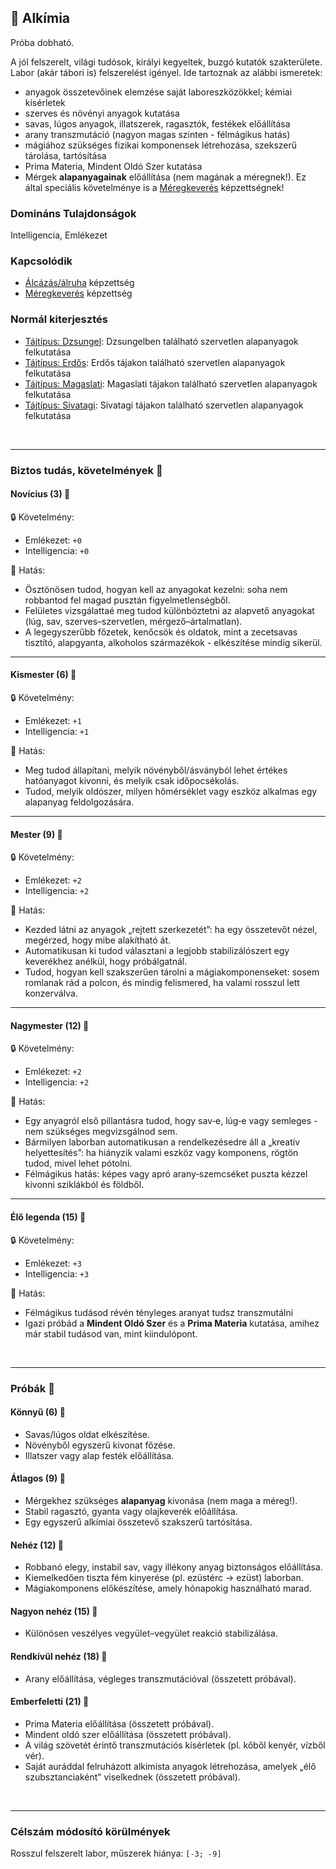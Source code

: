 ## 🔵 Alkímia

Próba dobható.

A jól felszerelt, világi tudósok, királyi kegyeltek, buzgó kutatók szakterülete. Labor (akár tábori is) felszerelést igényel. Ide tartoznak az alábbi ismeretek:
- anyagok összetevőinek elemzése saját laboreszközökkel; kémiai kísérletek
- szerves és növényi anyagok kutatása
- savas, lúgos anyagok, illatszerek, ragasztók, festékek előállítása
- arany transzmutáció (nagyon magas szinten - félmágikus hatás)
- mágiához szükséges fizikai komponensek létrehozása, szekszerű tárolása, tartósítása
- Prima Materia, Mindent Oldó Szer kutatása
- Mérgek **alapanyagainak** előállítása (nem magának a méregnek!). Ez által speciális követelménye is a [Méregkeverés](../kepzettsegek.primer.altalanos/meregkeveres.md) képzettségnek!

### Domináns Tulajdonságok

Intelligencia, Emlékezet

### Kapcsolódik

- [Álcázás/álruha](alcazas_alruha.md) képzettség
- [Méregkeverés](../kepzettsegek.primer.altalanos/meregkeveres.md) képzettség

### Normál kiterjesztés

- [Tájtípus: Dzsungel](../fortelyok.szabad/tajtipus_dzsungel.md): Dzsungelben található szervetlen alapanyagok felkutatása
- [Tájtípus: Erdős](../fortelyok.szabad/tajtipus_erdos.md): Erdős tájakon található szervetlen alapanyagok felkutatása
- [Tájtípus: Magaslati](../fortelyok.szabad/tajtipus_magaslati.md): Magaslati tájakon található szervetlen alapanyagok felkutatása
- [Tájtípus: Sivatagi](../fortelyok.szabad/tajtipus_sivatagi.md): Sivatagi tájakon található szervetlen alapanyagok felkutatása

<br />

---
### Biztos tudás, követelmények 📖

#### Novícius (3) 📖

🔒 Követelmény:
- Emlékezet: `+0`
- Intelligencia: `+0`

🌟 Hatás:
- Ösztönösen tudod, hogyan kell az anyagokat kezelni: soha nem robbantod fel magad pusztán figyelmetlenségből.
- Felületes vizsgálattaé meg tudod különböztetni az alapvető anyagokat (lúg, sav, szerves–szervetlen, mérgező–ártalmatlan).
- A legegyszerűbb főzetek, kenőcsök és oldatok, mint a zecetsavas tisztító, alapgyanta, alkoholos származékok - elkészítése mindig sikerül.

---
#### Kismester (6) 📖

🔒 Követelmény:
- Emlékezet: `+1`
- Intelligencia: `+1`

🌟 Hatás:
- Meg tudod állapítani, melyik növényből/ásványból lehet értékes hatóanyagot kivonni, és melyik csak időpocsékolás.
- Tudod, melyik oldószer, milyen hőmérséklet vagy eszköz alkalmas egy alapanyag feldolgozására.

---
#### Mester (9) 📖

🔒 Követelmény:
- Emlékezet: `+2`
- Intelligencia: `+2`

🌟 Hatás:
- Kezded látni az anyagok „rejtett szerkezetét”: ha egy összetevőt nézel, megérzed, hogy mibe alakítható át.
- Automatikusan ki tudod választani a legjobb stabilizálószert egy keverékhez anélkül, hogy próbálgatnál.
- Tudod, hogyan kell szakszerűen tárolni a mágiakomponenseket: sosem romlanak rád a polcon, és mindig felismered, ha valami rosszul lett konzerválva.

---
#### Nagymester (12) 📖

🔒 Követelmény:
- Emlékezet: `+2`
- Intelligencia: `+2`

🌟 Hatás:
- Egy anyagról első pillantásra tudod, hogy sav‑e, lúg‑e vagy semleges - nem szükséges megvizsgálnod sem.
- Bármilyen laborban automatikusan a rendelkezésedre áll a „kreatív helyettesítés”: ha hiányzik valami eszköz vagy komponens, rögtön tudod, mivel lehet pótolni.
- Félmágikus hatás: képes vagy apró arany‑szemcséket puszta kézzel kivonni sziklákból és földből.

---
#### Élő legenda (15) 📖

🔒 Követelmény:
- Emlékezet: `+3`
- Intelligencia: `+3`

🌟 Hatás:
- Félmágikus tudásod révén tényleges aranyat tudsz transzmutálni
- Igazi próbád a **Mindent Oldó Szer** és a **Prima Materia** kutatása, amihez már stabil tudásod van, mint kiindulópont.

<br />

---
### Próbák 🎲

#### Könnyű (6) 🎲 

- Savas/lúgos oldat elkészítése.
- Növényből egyszerű kivonat főzése.
- Illatszer vagy alap festék előállítása.

#### Átlagos (9) 🎲 

- Mérgekhez szükséges **alapanyag** kivonása (nem maga a méreg!).
- Stabil ragasztó, gyanta vagy olajkeverék előállítása.
- Egy egyszerű alkímiai összetevő szakszerű tartósítása.

#### Nehéz (12) 🎲 

- Robbanó elegy, instabil sav, vagy illékony anyag biztonságos előállítása.
- Kiemelkedően tiszta fém kinyerése (pl. ezüstérc → ezüst) laborban.
- Mágiakomponens előkészítése, amely hónapokig használható marad.

#### Nagyon nehéz (15) 🎲 

- Különösen veszélyes vegyület–vegyület reakció stabilizálása.

#### Rendkívül nehéz (18) 🎲 

- Arany előállítása, végleges transzmutációval (összetett próbával).

#### Emberfeletti (21) 🎲 

- Prima Materia előállítása (összetett próbával).
- Mindent oldó szer előállítása (összetett próbával).
- A világ szövetét érintő transzmutációs kísérletek (pl. kőből kenyér, vízből vér).
- Saját auráddal felruházott alkimista anyagok létrehozása, amelyek „élő szubsztanciaként” viselkednek (összetett próbával).

<br />

---
### Célszám módosító körülmények

Rosszul felszerelt labor, műszerek hiánya: `[-3; -9]`

